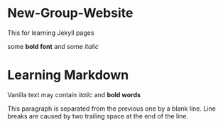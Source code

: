 # New-Group-Website
This for learning Jekyll pages

some **bold font** and some *italic*

# Learning Markdown #

Vanilla text may contain *italic* and **bold words**

This paragraph is separated from the previous one by a blank line.   Line breaks are caused by two trailing space at the end of the line.  
